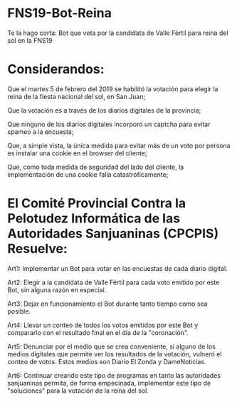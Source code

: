 # FNS19-Bot-Reina
Te la hago corta:
  Bot que vota por la candidata de Valle Fértil para reina del sol en la FNS19

# Considerandos:

Que el martes 5 de febrero del 2019 se habilitó la votación para elegir la reina de la fiesta nacional del sol, en San Juan;

Que la votación es a través de los diarios digitales de la provincia;

Que ninguno de los diarios digitales incorporó un captcha para evitar spameo a la encuesta;

Que, a simple vista, la única medida para evitar más de un voto por persona es instalar una cookie en el browser del cliente;

Que, como toda medida de seguridad del lado del cliente, la implementación de una cookie falla catastróficamente;

# El Comité Provincial Contra la Pelotudez Informática de las Autoridades Sanjuaninas (CPCPIS) Resuelve:

Art1: Implementar un Bot para votar en las encuestas de cada diario digital.

Art2: Elegir a la candidata de Valle Fértil para cada voto emitido por este Bot, sin alguna razón en especial. 

Art3: Dejar en funcionamiento el Bot durante tanto tiempo como sea posible.

Art4: Llevar un conteo de todos los votos emitidos por este Bot y compararlo con el resultado final en el día de la "coronación".


Art5: Denunciar por el medio que se crea conveniente, si alguno de los medios digitales que permite ver los resultados de la 
votación, vulneró el conteo de votos. Estos medios son Diario El Zonda y DameNoticias.

Art6: Continuar creando este tipo de programas en tanto las autoridades sanjuaninas permita, de forma empecinada, implementar este tipo de "soluciones" para la votación de la reina del sol.

